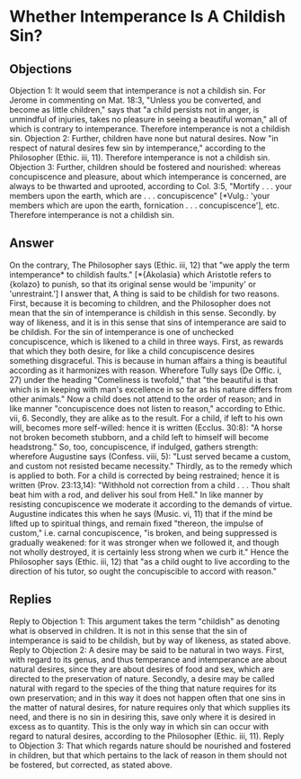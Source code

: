 # Whether Intemperance Is A Childish Sin?
## Objections
Objection 1: It would seem that intemperance is not a childish sin. For Jerome in commenting on Mat. 18:3, "Unless you be converted, and become as little children," says that "a child persists not in anger, is unmindful of injuries, takes no pleasure in seeing a beautiful woman," all of which is contrary to intemperance. Therefore intemperance is not a childish sin.
Objection 2: Further, children have none but natural desires. Now "in respect of natural desires few sin by intemperance," according to the Philosopher (Ethic. iii, 11). Therefore intemperance is not a childish sin.
Objection 3: Further, children should be fostered and nourished: whereas concupiscence and pleasure, about which intemperance is concerned, are always to be thwarted and uprooted, according to Col. 3:5, "Mortify . . . your members upon the earth, which are . . . concupiscence" [*Vulg.: 'your members which are upon the earth, fornication . . . concupiscence'], etc. Therefore intemperance is not a childish sin.
## Answer
On the contrary, The Philosopher says (Ethic. iii, 12) that "we apply the term intemperance* to childish faults." [*{Akolasia} which Aristotle refers to {kolazo} to punish, so that its original sense would be 'impunity' or 'unrestraint.']
I answer that, A thing is said to be childish for two reasons. First, because it is becoming to children, and the Philosopher does not mean that the sin of intemperance is childish in this sense. Secondly. by way of likeness, and it is in this sense that sins of intemperance are said to be childish. For the sin of intemperance is one of unchecked concupiscence, which is likened to a child in three ways. First, as rewards that which they both desire, for like a child concupiscence desires something disgraceful. This is because in human affairs a thing is beautiful according as it harmonizes with reason. Wherefore Tully says (De Offic. i, 27) under the heading "Comeliness is twofold," that "the beautiful is that which is in keeping with man's excellence in so far as his nature differs from other animals." Now a child does not attend to the order of reason; and in like manner "concupiscence does not listen to reason," according to Ethic. vii, 6. Secondly, they are alike as to the result. For a child, if left to his own will, becomes more self-willed: hence it is written (Ecclus. 30:8): "A horse not broken becometh stubborn, and a child left to himself will become headstrong." So, too, concupiscence, if indulged, gathers strength: wherefore Augustine says (Confess. viii, 5): "Lust served became a custom, and custom not resisted became necessity." Thirdly, as to the remedy which is applied to both. For a child is corrected by being restrained; hence it is written (Prov. 23:13,14): "Withhold not correction from a child . . . Thou shalt beat him with a rod, and deliver his soul from Hell." In like manner by resisting concupiscence we moderate it according to the demands of virtue. Augustine indicates this when he says (Music. vi, 11) that if the mind be lifted up to spiritual things, and remain fixed "thereon, the impulse of custom," i.e. carnal concupiscence, "is broken, and being suppressed is gradually weakened: for it was stronger when we followed it, and though not wholly destroyed, it is certainly less strong when we curb it." Hence the Philosopher says (Ethic. iii, 12) that "as a child ought to live according to the direction of his tutor, so ought the concupiscible to accord with reason."
## Replies
Reply to Objection 1: This argument takes the term "childish" as denoting what is observed in children. It is not in this sense that the sin of intemperance is said to be childish, but by way of likeness, as stated above.
Reply to Objection 2: A desire may be said to be natural in two ways. First, with regard to its genus, and thus temperance and intemperance are about natural desires, since they are about desires of food and sex, which are directed to the preservation of nature. Secondly, a desire may be called natural with regard to the species of the thing that nature requires for its own preservation; and in this way it does not happen often that one sins in the matter of natural desires, for nature requires only that which supplies its need, and there is no sin in desiring this, save only where it is desired in excess as to quantity. This is the only way in which sin can occur with regard to natural desires, according to the Philosopher (Ethic. iii, 11).
Reply to Objection 3: That which regards nature should be nourished and fostered in children, but that which pertains to the lack of reason in them should not be fostered, but corrected, as stated above.